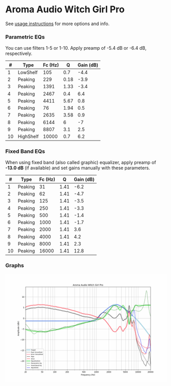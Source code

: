 # Aroma Audio Witch Girl Pro
See [usage instructions](https://github.com/jaakkopasanen/AutoEq#usage) for more options and info.

### Parametric EQs
You can use filters 1-5 or 1-10. Apply preamp of -5.4 dB or -6.4 dB, respectively.

|   # | Type      |   Fc (Hz) |    Q |   Gain (dB) |
|-----|-----------|-----------|------|-------------|
|   1 | LowShelf  |       105 | 0.7  |        -4.4 |
|   2 | Peaking   |       229 | 0.18 |        -3.9 |
|   3 | Peaking   |      1391 | 1.33 |        -3.4 |
|   4 | Peaking   |      2467 | 0.4  |         6.4 |
|   5 | Peaking   |      4411 | 5.67 |         0.8 |
|   6 | Peaking   |        76 | 1.94 |         0.5 |
|   7 | Peaking   |      2635 | 3.58 |         0.9 |
|   8 | Peaking   |      6144 | 6    |        -7   |
|   9 | Peaking   |      8807 | 3.1  |         2.5 |
|  10 | HighShelf |     10000 | 0.7  |         6.2 |

### Fixed Band EQs
When using fixed band (also called graphic) equalizer, apply preamp of **-13.0 dB** (if available) and set gains manually with these parameters.

|   # | Type    |   Fc (Hz) |    Q |   Gain (dB) |
|-----|---------|-----------|------|-------------|
|   1 | Peaking |        31 | 1.41 |        -6.2 |
|   2 | Peaking |        62 | 1.41 |        -4.7 |
|   3 | Peaking |       125 | 1.41 |        -3.5 |
|   4 | Peaking |       250 | 1.41 |        -3.3 |
|   5 | Peaking |       500 | 1.41 |        -1.4 |
|   6 | Peaking |      1000 | 1.41 |        -1.7 |
|   7 | Peaking |      2000 | 1.41 |         3.6 |
|   8 | Peaking |      4000 | 1.41 |         4.2 |
|   9 | Peaking |      8000 | 1.41 |         2.3 |
|  10 | Peaking |     16000 | 1.41 |        12.8 |

### Graphs
![](./Aroma%20Audio%20Witch%20Girl%20Pro.png)
